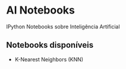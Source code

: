 AI Notebooks
============

IPython Notebooks sobre Inteligência Artificial

## Notebooks disponíveis

- K-Nearest Neighbors (KNN)

